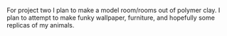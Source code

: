 For project two I plan to make a model room/rooms out of polymer clay. I plan to attempt to make funky wallpaper, furniture, and hopefully some replicas of my animals. 
